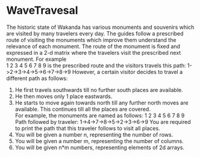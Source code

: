 # WaveTravesal
The historic state of Wakanda has various monuments and souvenirs which are visited by many travelers every day. 
The guides follow a prescribed route of visiting the monuments which improve them understand the relevance of each monument.
The route of the monument is fixed and expressed in a 2-d matrix where the travelers visit the prescribed next monument.
For example  
1  2  3
4  5  6 
7  8  9 
is the prescribed route and the visitors travels this path: 1->2->3->4->5->6->7->8->9  However, a certain visitor decides to travel a different path as follows:  
1. He first travels southwards till no further south places are available.
2. He then moves only 1 place eastwards.
3. He starts to move again towards north till any further north moves are available.
This continues till all the places are covered.  
For example, the monuments are named as follows:
1  2  3 
4 5  6 
7  8  9 
Path followed by traveler: 
1->4->7->8->5->2->3->6->9 
You are required to print the path that this traveler follows to visit all places.   
1. You will be given a number n, representing the number of rows.
2. You will be given a number m, representing the number of columns.
3. You will be given n*m numbers, representing elements of 2d arrays.

